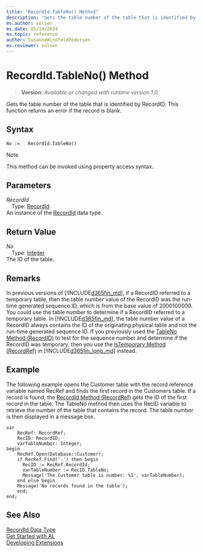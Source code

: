 ```yaml
---
title: "RecordId.TableNo() Method"
description: "Gets the table number of the table that is identified by RecordID."
ms.author: solsen
ms.date: 05/14/2024
ms.topic: reference
author: SusanneWindfeldPedersen
ms.reviewer: solsen
---
```

[//]: # (START>DO_NOT_EDIT)
[//]: # (IMPORTANT:Do not edit any of the content between here and the END>DO_NOT_EDIT.)
[//]: # (Any modifications should be made in the .xml files in the ModernDev repo.)
# RecordId.TableNo() Method
> **Version**: _Available or changed with runtime version 1.0._

Gets the table number of the table that is identified by RecordID. This function returns an error if the record is blank.


## Syntax
```AL
No :=   RecordId.TableNo()
```
> [!NOTE]
> This method can be invoked using property access syntax.
## Parameters
*RecordId*  
&emsp;Type: [RecordId](recordid-data-type.md)  
An instance of the [RecordId](recordid-data-type.md) data type.  

## Return Value
*No*  
&emsp;Type: [Integer](../integer/integer-data-type.md)  
The ID of the table.


[//]: # (IMPORTANT: END>DO_NOT_EDIT)

## Remarks

In previous versions of [!INCLUDE[d365fin_md](../../includes/d365fin_md.md)], if a RecordID referred to a temporary table, then the table number value of the RecordID was the run-time generated sequence ID, which is from the base value of 2000100000. You could use the table number to determine if a RecordID referred to a temporary table. In [!INCLUDE[d365fin_md](../../includes/d365fin_md.md)], the table number value of a RecordID always contains the ID of the originating physical table and not the run-time generated sequence ID. If you previously used the [TableNo Method \(RecordID\)](../recordid/recordid-tableno-method.md) to test for the sequence number and determine if the RecordID was temporary, then you use the [IsTemporary Method \(RecordRef\)](../recordref/recordref-istemporary-method.md) in [!INCLUDE[d365fin_long_md](../../includes/d365fin_long_md.md)] instead.  
  
## Example

The following example opens the Customer table with the record reference variable named RecRef and finds the first record in the Customers table. If a record is found, the [RecordId Method \(RecordRef\)](../recordref/recordref-recordid-method.md) gets the ID of the first record in the table. The TableNo method then uses the RecID variable to retrieve the number of the table that contains the record. The table number is then displayed in a message box. 

```al
var
    RecRef: RecordRef;
    RecID: RecordID;
    varTableNumber: Integer;
begin  
    RecRef.Open(Database::Customer);  
    if RecRef.Find('-') then begin  
      RecID := RecRef.RecordId;  
      varTableNumber := RecID.TableNo;  
      Message('The Customer table is number: %1', varTableNumber);  
    end else begin
    Message('No records found in the table');  
    end;  
end;
```  
  

## See Also
[RecordId Data Type](recordid-data-type.md)  
[Get Started with AL](../../devenv-get-started.md)  
[Developing Extensions](../../devenv-dev-overview.md)